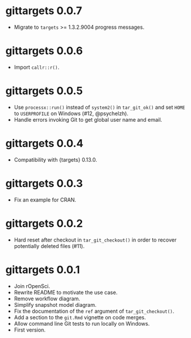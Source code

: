 # gittargets 0.0.7

* Migrate to `targets` >= 1.3.2.9004 progress messages.

# gittargets 0.0.6

* Import `callr::r()`.

# gittargets 0.0.5

* Use `processx::run()` instead of `system2()` in `tar_git_ok()` and set `HOME` to `USERPROFILE` on Windows (#12, @psychelzh).
* Handle errors invoking Git to get global user name and email.

# gittargets 0.0.4

* Compatibility with {targets} 0.13.0.

# gittargets 0.0.3

* Fix an example for CRAN.

# gittargets 0.0.2

* Hard reset after checkout in `tar_git_checkout()` in order to recover potentially deleted files (#11).

# gittargets 0.0.1

* Join rOpenSci.
* Rewrite README to motivate the use case.
* Remove workflow diagram.
* Simplify snapshot model diagram.
* Fix the documentation of the `ref` argument of `tar_git_checkout()`.
* Add a section to the `git.Rmd` vignette on code merges.
* Allow command line Git tests to run locally on Windows.
* First version.
